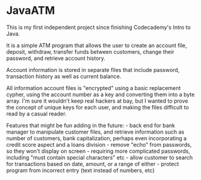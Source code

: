 # JavaATM


This is my first independent project since finishing Codecademy's Intro to Java.

It is a simple ATM program that allows the user to create an account file, deposit, withdraw, transfer funds between 
customers, change their password, and retrieve account history.

Account information is stored in separate files that include password, transaction history as well as current balance.

All information account files is "encrypted" using a basic replacement cypher, using the account number as a key and 
converting them into a byte array. I'm sure it wouldn't keep real hackers at bay, but I wanted to prove the concept of 
unique keys for each user, and making the files difficult to read by a casual reader.

Features that might be fun adding in the future: - back end for bank manager to manipulate customer files, and retrieve 
information such as number of customers, bank capitalization, perhaps even incorporating a credit score aspect and a loans 
division - remove "echo" from passwords, so they won't display on screen - requiring more complicated passwords, including 
"must contain special characters" etc - allow customer to search for transactions based on date, amount, or a range of 
either - protect program from incorrect entry (text instead of numbers, etc)

